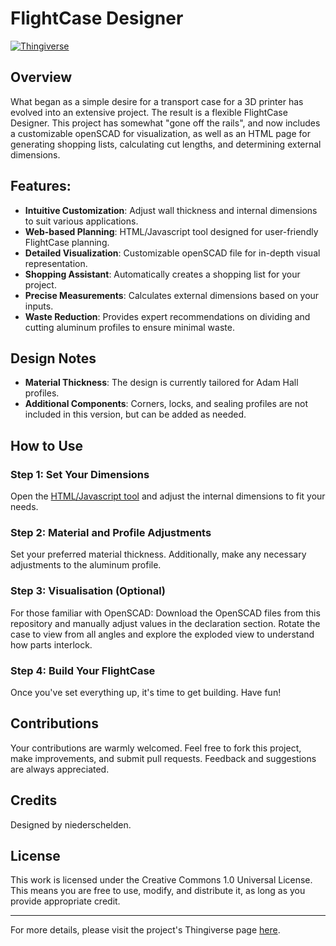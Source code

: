 # FlightCase Designer

[![Thingiverse](https://img.shields.io/badge/Available_on-Thingiverse-blue.svg?style=flat-square)](https://www.thingiverse.com/thing:6172123)

## Overview

What began as a simple desire for a transport case for a 3D printer has evolved into an extensive project. The result is a flexible FlightCase Designer. This project has somewhat "gone off the rails", and now includes a customizable openSCAD for visualization, as well as an HTML page for generating shopping lists, calculating cut lengths, and determining external dimensions.

## Features:

- **Intuitive Customization**: Adjust wall thickness and internal dimensions to suit various applications.
- **Web-based Planning**: HTML/Javascript tool designed for user-friendly FlightCase planning.
- **Detailed Visualization**: Customizable openSCAD file for in-depth visual representation.
- **Shopping Assistant**: Automatically creates a shopping list for your project.
- **Precise Measurements**: Calculates external dimensions based on your inputs.
- **Waste Reduction**: Provides expert recommendations on dividing and cutting aluminum profiles to ensure minimal waste.

## Design Notes

- **Material Thickness**: The design is currently tailored for Adam Hall profiles.
- **Additional Components**: Corners, locks, and sealing profiles are not included in this version, but can be added as needed.

## How to Use

### Step 1: Set Your Dimensions
Open the [HTML/Javascript tool](https://niederschelden.github.io/flightcaseplaner/) and adjust the internal dimensions to fit your needs.

### Step 2: Material and Profile Adjustments
Set your preferred material thickness. Additionally, make any necessary adjustments to the aluminum profile.

### Step 3: Visualisation (Optional)
For those familiar with OpenSCAD: Download the OpenSCAD files from this repository and manually adjust values in the declaration section. Rotate the case to view from all angles and explore the exploded view to understand how parts interlock.

### Step 4: Build Your FlightCase
Once you've set everything up, it's time to get building. Have fun!


## Contributions

Your contributions are warmly welcomed. Feel free to fork this project, make improvements, and submit pull requests. Feedback and suggestions are always appreciated.

## Credits

Designed by niederschelden.

## License

This work is licensed under the Creative Commons 1.0 Universal License. This means you are free to use, modify, and distribute it, as long as you provide appropriate credit.

---

For more details, please visit the project's Thingiverse page [here](https://www.thingiverse.com/thing:6172123).
